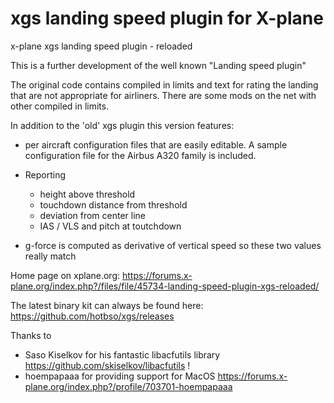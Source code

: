 # xgs landing speed plugin for X-plane
x-plane xgs landing speed plugin - reloaded

This is a further development of the well known "Landing speed plugin"

The original code contains compiled in limits and text for rating the landing that are not appropriate for airliners.
There are some mods on the net with other compiled in limits.

In addition to the 'old' xgs plugin this version features:

- per aircraft configuration files that are easily editable.
  A sample configuration file for the Airbus A320 family is included.

- Reporting
  - height above threshold
  - touchdown distance from threshold
  - deviation from center line
  - IAS / VLS and pitch at toutchdown

- g-force is computed as derivative of vertical speed so these two values really match

Home page on xplane.org: https://forums.x-plane.org/index.php?/files/file/45734-landing-speed-plugin-xgs-reloaded/

The latest binary kit can always be found here: https://github.com/hotbso/xgs/releases

Thanks to
- Saso Kiselkov for his fantastic libacfutils library https://github.com/skiselkov/libacfutils !
- hoempapaaa for providing support for MacOS https://forums.x-plane.org/index.php?/profile/703701-hoempapaaa
